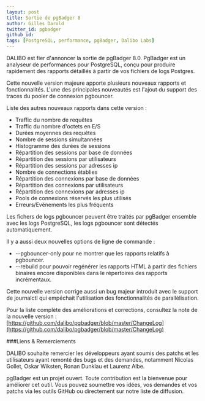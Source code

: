 ```yaml
---
layout: post
title: Sortie de pgBadger 8
author: Gilles Darold
twitter_id: pgbadger
github_id: 
tags: [PostgreSQL, performance, pgBadger, Dalibo Labs]
---
```

DALIBO est fier d'annoncer la sortie de pgBadger 8.0.
PgBadger est un analyseur de performances pour PostgreSQL, conçu pour produire rapidement des rapports détaillés à partir de vos fichiers de logs Postgres.

<!--MORE-->

Cette nouvelle version majeure apporte plusieurs nouveaux rapports et fonctionnalités. L'une des principales nouveautés est l'ajout du support des traces du pooler de connexion pgbouncer. 
  
Liste des autres nouveaux rapports dans cette version :

  * Traffic du nombre de requêtes
  * Traffic du nombre d'octets en E/S
  * Durées moyennes des requêtes
  * Nombre de sessions simultannées
  * Histogramme des durées de sessions
  * Répartition des sessions par base de données
  * Répartition des sessions par utilisateurs
  * Répartition des sessions par adresses ip
  * Nombre de connections établies
  * Répartition des connexions par base de données
  * Répartition des connexions par utilisateurs
  * Répartition des connexions par adresses ip
  * Pools de connexions réservés les plus utilisés
  * Erreurs/Evénements les plus fréquents

Les fichers de logs pgbouncer peuvent être traités par pgBadger ensemble avec les logs PostgreSQL, les logs pgbouncer sont détectés automatiquement.

Il y a aussi deux nouvelles options de ligne de commande :

  * --pgbouncer-only pour ne montrer que les rapports relatifs à pgbouncer.
  * --rebuild pour pouvoir regénérer les rapports HTML à partir des fichiers binaires encore disponibles dans le répertoires des rapports incrémentaux.

Cette nouvelle version corrige aussi un bug majeur introduit avec le support de journalctl qui empéchait l'utilisation des fonctionnalités de parallèlisation.

Pour la liste complète des améliorations et corrections, consultez la note de la nouvelle version :
[https://github.com/dalibo/pgbadger/blob/master/ChangeLog](https://github.com/dalibo/pgbadger/blob/master/ChangeLog)

###Liens & Remerciements

DALIBO souhaite remercier les développeurs ayant soumis des patchs et les utilisateurs ayant remonté des bugs et des demandes, notamment Nicolas Gollet, Oskar Wiksten, Ronan Dunklau et Laurenz Albe.

pgBadger est un projet ouvert. Toute contribution est la bienvenue pour améliorer cet outil.
Vous pouvez soumettre vos idées, vos demandes et vos patchs via les outils GitHub ou directement sur notre liste de diffusion.
